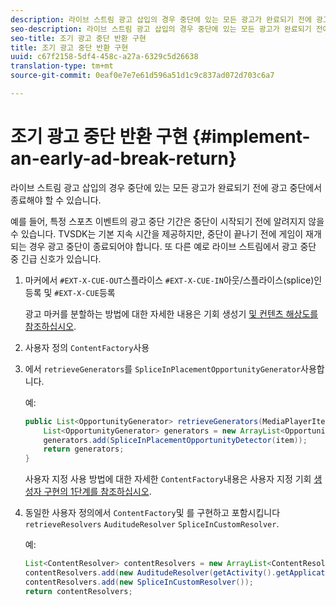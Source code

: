 ```yaml
---
description: 라이브 스트림 광고 삽입의 경우 중단에 있는 모든 광고가 완료되기 전에 광고 중단에서 종료해야 할 수 있습니다.
seo-description: 라이브 스트림 광고 삽입의 경우 중단에 있는 모든 광고가 완료되기 전에 광고 중단에서 종료해야 할 수 있습니다.
seo-title: 조기 광고 중단 반환 구현
title: 조기 광고 중단 반환 구현
uuid: c67f2158-5df4-458c-a27a-6329c5d26638
translation-type: tm+mt
source-git-commit: 0eaf0e7e7e61d596a51d1c9c837ad072d703c6a7

---
```



# 조기 광고 중단 반환 구현 {#implement-an-early-ad-break-return}

라이브 스트림 광고 삽입의 경우 중단에 있는 모든 광고가 완료되기 전에 광고 중단에서 종료해야 할 수 있습니다.

예를 들어, 특정 스포츠 이벤트의 광고 중단 기간은 중단이 시작되기 전에 알려지지 않을 수 있습니다. TVSDK는 기본 지속 시간을 제공하지만, 중단이 끝나기 전에 게임이 재개되는 경우 광고 중단이 종료되어야 합니다. 또 다른 예로 라이브 스트림에서 광고 중단 중 긴급 신호가 있습니다.

1. 마커에서 `#EXT-X-CUE-OUT`스플라이스 `#EXT-X-CUE-IN`아웃/스플라이스(splice)인 등록 및 `#EXT-X-CUE`등록

   광고 마커를 분할하는 방법에 대한 자세한 내용은 기회 생성기 [및 컨텐츠 해상도를 참조하십시오](../../ad-insertion/content-resolver/c-psdk-android-2.7-content-resolver-about.md).

1. 사용자 정의 `ContentFactory`사용
1. 에서 `retrieveGenerators`를 `SpliceInPlacementOpportunityGenerator`사용합니다.

   예:

   ```java
   public List<OpportunityGenerator> retrieveGenerators(MediaPlayerItem item) { 
       List<OpportunityGenerator> generators = new ArrayList<OpportunityGenerator>(); 
       generators.add(SpliceInPlacementOpportunityDetector(item)); 
       return generators; 
   }
   ```

   사용자 지정 사용 방법에 대한 자세한 `ContentFactory`내용은 사용자 지정 기회 [생성자 구현의 1단계를 참조하십시오](../../ad-insertion/content-resolver/t-psdk-android-2.7-opp-detector-impl-android.md).

1. 동일한 사용자 정의에서 `ContentFactory`및 를 구현하고 포함시킵니다 `retrieveResolvers` `AuditudeResolver` `SpliceInCustomResolver`.

   예:

   ```java
   List<ContentResolver> contentResolvers = new ArrayList<ContentResolver>(); 
   contentResolvers.add(new AuditudeResolver(getActivity().getApplicationContext())); 
   contentResolvers.add(new SpliceInCustomResolver()); 
   return contentResolvers;
   ```

